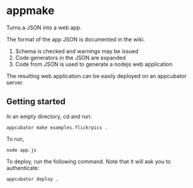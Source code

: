 appmake
=======

Turns a JSON into a web app.

The format of the app JSON is documented in the wiki.

1. Schema is checked and warnings may be issued
2. Code generators in the JSON are expanded
3. Code from JSON is used to generate a nodejs web application


The resulting web application can be easily deployed on an appcubator server.


Getting started
---------------

In an empty directory, cd and run:

    appcubator make examples.flickrpics .

To run,

    node app.js

To deploy, run the following command. Note that it will ask you to authenticate:

    appcubator deploy .


